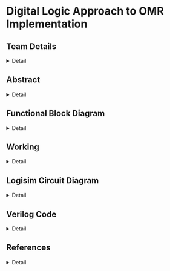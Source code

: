 # Digital Logic Approach to OMR Implementation

<!-- First Section -->
## Team Details
<details>
  <summary>Detail</summary>

  Semester: 3rd Semester, BTech CSE

  Section: S1

  Member-1: Atharva Atul Rege 231CS114 atharvaatulrege.231cs114@nitk.edu.in

  Member-2: B Sriram 231CS116 bsriram.231cs116@nitk.edu.in

  Member-3: Shreyas Lal  231CS156 shreyaslal.231cs156@nitk.edu.in
</details>

<!-- Second Section -->
## Abstract
<details>
  <summary>Detail</summary>

### Motivation
In modern education, fast and accurate automated evaluation of multiple-choice questions (MCQs) is crucial for efficiently managing large-scale assessments. Manual grading is time-consuming and prone to errors. Inspired by this challenge, we set out to build an Optical Mark Recognition (OMR) machine using digital logic that is both precise and efficient. Our motivation stems from the desire to create a practical solution that can be easily implemented in educational institutions with limited resources, providing them a reliable tool for automating the grading process.

### Problem Statement
The manual evaluation of hundreds or thousands of OMR answer sheets in large-scale examinations leads to delays and increased chances of human error. Existing OMR machines, though effective, are often expensive or too complex for smaller institutions to adopt. Our goal is to design a small-scale hardware-based OMR machine using basic digital logic circuits. Our system will scan the answer sheets, compare the student responses with pre-stored solutions, and grade them, displaying the total score for immediate and accurate evaluation.

### Features
- **Digital Memory Storage:** Correct answers are stored in D flip-flops, enabling real-time comparisons with scanned responses and allowing easy reset or updates for new exams.

- **Small-Scale OMR Scanner:** A built-in scanner unit allows the user to insert a hardcopy OMR sheet, where the system uses light-dependent resistors (LDRs) to detect marked answers sequentially.

- **Multiplexing for Question Handling:** A 16-to-1 multiplexer is used to select the correct stored answer from memory based on the question number, enabling seamless transitions during the scanning process.

- **Real-Time Comparison and Evaluation:** The scanned answers are compared to stored correct answers using a digital comparator, with a BCD counter tracking and incrementing the score. The total and positive scores are then displayed on seven-segment displays, providing immediate feedback.

- **Negative Marking:** Two counters track correct and incorrect answers, with the final score calculated by adding positive points and deducting for incorrect ones.
 
</details>


<!-- Third Section -->
## Functional Block Diagram
<details>
  <summary>Detail</summary>
  
![img](https://github.com/shreyaslal/Team-S1-T14-for-DDS-Miniproject-/blob/2b71653ce06b9bfd9641b9a40d2045c4f1e22ab0/Snapshots/S1-T14-BlockDiagram.svg)

</details>


<!-- Fourth Section -->
## Working
<details>
  <summary>Detail</summary>
  
###
This project is designed to calculate the final scores of scanned OMR answer sheets by comparing
them with pre-stored correct answers, which are set by the user initially. The score is determined by
awarding +1 for each correct answer and -1 for each incorrect answer. If the final score is negative,
it is displayed as 0; otherwise, the calculated score is shown. Each question has four options (A, B,
C, and D), with only one correct answer.

###
4-bit D-Flip Flops are used to store the correct answers, with each question having its own
corresponding D-Flip Flop to store the answer. This system is implemented for up to ten questions,
but the number of questions can be scaled as needed. Additionally, we can choose to evaluate fewer
than ten questions for a particular exam if required.

###
There are four 16:1 multiplexers, one for each option, with the question number currently being
evaluated as their select line. These multiplexers determine whether the corresponding option is
correct for the question being evaluated.

###
We have developed a small-scale OMR (Optical Mark Recognition) sheet scanner using LightDependent Resistors (LDRs) and LEDs. These components are positioned on opposite sides—LEDs on top and LDRs on the bottom—where the answer sheet is inserted for scanning. The answer sheet
includes four options for each question, and the correct option must be shaded using a pencil. When
a circle corresponding to an option is shaded, less light from the LEDs passes through the shaded
option compared to the unshaded options. This causes an increase in the resistance of the LDR
associated with the marked option. A circuit is then designed to detect this change in resistance and
generate an ”ON” signal, indicating that the option is marked. This process is repeated for each
question.

###
To help the circuit detect when responses for the next question are being scanned, a fifth circle
is always shaded. As the paper slides forward for the next question, the LDR beneath this shaded
circle temporarily detects an unshaded area between questions, resulting in reduced resistance. This
fluctuation serves as a clock signal for a counter that tracks the number of questions evaluated.
Finally, the correct answer, retrieved from a multiplexer, is compared to the scanned answer
using a 4-bit comparator. If the marked answer is correct, a counter is incremented to track the
number of correctly answered questions. A real-time display using a 7-segment display shows the
count of correct answers.

###
Additionally, a separate counter records the number of incorrect answers. A 4-bit subtractor
is then used to calculate the total score by subtracting the number of incorrect answers from the
number of correct ones. If the result is negative, the final score is displayed as zero. The score is
shown on a 7-segment display.

###
**Truth Table**
###
![img](https://github.com/shreyaslal/S1-T14-Digital-Logic-Approach-to-OMR-Implemenation/blob/0ee6b97599af7c1f90eac5ce6efaeb18ee9e8da7/Snapshots/Block%20Diagram%20and%20Functional%20Table/Truth%20Table.jpg)

###
**Flow Chart**
![img](https://github.com/shreyaslal/Team-S1-T14-for-DDS-Miniproject-/blob/7b0b968147196d3cd378287562b7e4c58215e3ec/Snapshots/Block%20Diagram.svg)


</details>

<!-- Fifth Section -->
## Logisim Circuit Diagram
<details>
  <summary>Detail</summary>

  ###
  The <a href="https://github.com/shreyaslal/Team-S1-T14-for-DDS-Miniproject-/tree/main/Logisim">Logisim</a> folder consists of the Logisim files of the Digital Logic Approach to OMR Implementation.


###
  **Overall Circuit**
  ![img](https://github.com/shreyaslal/S1-T14-Digital-Logic-Approach-to-OMR-Implemenation/blob/509a54a92d413f20ce54a8d02a9cdd3eb7dc028f/Snapshots/Logisim%20Circuits/S1-T14-Overall.png)


###
###
  **Quad D Flip-Flop Circuit**
    <div style="flex: 1; text-align: center;">
      <img src="https://github.com/shreyaslal/Team-S1-T14-for-DDS-Miniproject-/blob/6f2e4d220eed3d33b48b72930f3f26435f5be0db/Snapshots/Logisim%20Circuits/S1-T14-DFF.png" alt="Quad D Flip-Flop Circuit" width="400px">
    </div>
  </div>
 
 ###
 ###
 
  <div style="display: flex; align-items: center; margin-bottom: 100px; margin-top: 100px;">
    <div style="flex: 1;">
      <p><strong>16-Line to 1-Line Data Selector/Multiplexer Circuit</strong></p>
    </div>
    <div style="flex: 1; text-align: center; margin-left: 20px;">
      <img src="https://github.com/shreyaslal/Team-S1-T14-for-DDS-Miniproject-/blob/6f2e4d220eed3d33b48b72930f3f26435f5be0db/Snapshots/Logisim%20Circuits/S1-T14-MUX.png" alt="Multiplexer Circuit" width="400px">
    </div>
  </div>

###
###

  <div style="display: flex; align-items: center; margin-bottom: 100px; margin-top: 100px;">
    <div style="flex: 1;">
      <p><strong>12 Stage Ripple Carry Binary Counter Circuit</strong></p>
    </div>
    <div style="flex: 1; text-align: center; margin-left: 20px;">
      <img src="https://github.com/shreyaslal/Team-S1-T14-for-DDS-Miniproject-/blob/6f2e4d220eed3d33b48b72930f3f26435f5be0db/Snapshots/Logisim%20Circuits/S1-T14-COUNTER.png" alt="Binary Counter Circuit" width="400px">
    </div>
  </div>

###
###

  <div style="display: flex; align-items: center; flex-direction: column; margin-bottom: 150px;">
    <div style="margin-bottom: 10px;">
      <p><strong>4-bit Magnitude Comparator Circuit</strong></p>
    </div>
    <div style="text-align: center;">
      <img src="https://github.com/shreyaslal/Team-S1-T14-for-DDS-Miniproject-/blob/6f2e4d220eed3d33b48b72930f3f26435f5be0db/Snapshots/Logisim%20Circuits/S1-T14-COMPARATOR.png" alt="Comparator Circuit" width="400px">
    </div>
  </div>

###
###

  <div style="display: flex; align-items: center; flex-direction: column; margin-bottom: 150px;">
    <div style="margin-bottom: 10px;">
      <p><strong>4-bit Full Adder</strong></p>
    </div>
    <div style="text-align: center;">
      <img src="https://github.com/shreyaslal/Team-S1-T14-for-DDS-Miniproject-/blob/6f2e4d220eed3d33b48b72930f3f26435f5be0db/Snapshots/Logisim%20Circuits/S1-T14-BCD-ADDER.png" alt="Full Adder" width="400px">
    </div>
  </div>

###
###

  <div style="display: flex; align-items: center; flex-direction: column; margin-bottom: 150px;">
    <div style="margin-bottom: 10px;">
      <p><strong>BCD to 7-segment Decoder Circuit</strong></p>
    </div>
    <div style="text-align: center;">
      <img src="https://github.com/shreyaslal/Team-S1-T14-for-DDS-Miniproject-/blob/6f2e4d220eed3d33b48b72930f3f26435f5be0db/Snapshots/Logisim%20Circuits/S1-T14-BCD-TO-7.png" alt="Decoder Circuit" width="400px">
    </div>
  </div>

</details>


<!-- Sixth Section -->
## Verilog Code
<details>
  <summary>Detail</summary>

###
   The <a href="https://github.com/shreyaslal/Team-S1-T14-for-DDS-Miniproject-/tree/main/Verilog">Verilog</a> folder contains the main file and the test bench file along with the output file.
###

### Modules

#### Behavioral
```
//Design of Digital Systems Mini-Project
//S1 Team 14 - Digital Logic Approach to OMR Implementation
//Behavioral Model

// D Flip-Flop Module
module D_FlipFlop(
    input reset,     
    input [3:0] d,    
    output reg [3:0] q 
);

    always @(reset or d) begin
        if (reset) begin
            q <= 4'b0;
        end else begin
            q <= d;
        end
    end
endmodule

// Comparator Module
module Comparator(
    input [3:0] A,   
    input [3:0] B,   
    output equal);

    assign equal = (A == B);
endmodule

// OMR Machine Module
module OMR_Machine(
    input [39:0] correct_answers, 
    input [39:0] student_answers, 
    input reset,    
    output reg [3:0] score_neg,              
    output reg [3:0] score        
);
    wire [3:0] stored_answers [9:0];
    wire [9:0] compare_results;
    integer j; 

    generate
        genvar i;
        for (i = 0; i < 10; i = i + 1) begin : dff_block
            D_FlipFlop dff (
                .reset(reset),
                .d(correct_answers[i*4 +: 4]),
                .q(stored_answers[i])
            );
        end
    endgenerate

    generate
        for (i = 0; i < 10; i = i + 1) begin : compare_block
            Comparator comp (
                .A(student_answers[i*4 +: 4]),
                .B(stored_answers[i]),
                .equal(compare_results[i])
            );
        end
    endgenerate

    always @(*) begin
        if (reset) begin
            score = 4'b0;
            score_neg = 4'b0;
        end else begin
            score = 4'b0;
            score_neg = 4'b0;
            for (j = 0; j < 10; j = j + 1) begin
                if (compare_results[j]) begin
                    score = score + 4'b0001; // Count correct answers
                end else begin
                    score_neg = score_neg + 4'b0001;
                end   
            end
            if(score >= score_neg) begin
                score = score - score_neg;
            end else begin
                score = 4'b0;
            end
        end
    end 
endmodule
```
#### Gate Level
```
//Design of Digital Systems Mini-Project
//S1 Team 14 - Digital Logic Approach to OMR Implementation
//Gate-level Model

//D Flip Flop Module
module DFF (
    output Q,       
    output Qn,      
    input D,        
    input R);

    wire S, Rn; 

    not (Rn, R);
    nand (S, Rn, D); 
    nand (Q, S, Qn); 
    nand (Qn, Rn, Q);
endmodule

module XNOR (
    output O,     
    input I0,     
    input I1);
 
    wire w1;

    xor (w1,I0,I1);
    not (O,w1);
endmodule

// 4-bit D Flip-flop Module
module DFF_Array (
    output [3:0] Q,  
    input [3:0] D,   
    input R);
    
    DFF dff0 (.Q(Q[0]), .D(D[0]), .R(R));
    DFF dff1 (.Q(Q[1]), .D(D[1]), .R(R));
    DFF dff2 (.Q(Q[2]), .D(D[2]), .R(R));
    DFF dff3 (.Q(Q[3]), .D(D[3]), .R(R));
endmodule

module XNOR_Array (
    output [3:0] O,  
    input [3:0] I0,  
    input [3:0] I1);

    XNOR xn0 (.O(O[0]), .I0(I0[0]), .I1(I1[0]));
    XNOR xn1 (.O(O[1]), .I0(I0[1]), .I1(I1[1]));
    XNOR xn2 (.O(O[2]), .I0(I0[2]), .I1(I1[2]));
    XNOR xn3 (.O(O[3]), .I0(I0[3]), .I1(I1[3]));
endmodule

module AND (
    output O,       
    input I0,      
    input I1,      
    input I2,      
    input I3);

    and (O,I0,I1,I2,I3);
endmodule

module OMR_Machine(
    input [39:0] correct_answers,
    input [39:0] student_answers,
    input reset,    
    output reg [3:0] score_neg,              
    output reg [3:0] score);

    wire [3:0] stored_answers [9:0]; 
    wire [9:0] compare_results; 

    // 10 blocks of D Flip-Flops (4 flip-flops per block)
    DFF_Array dff_block0 (.Q(stored_answers[0]), .D({correct_answers[3:0]}), .R(reset));
    DFF_Array dff_block1 (.Q(stored_answers[1]), .D({correct_answers[7:4]}), .R(reset));
    DFF_Array dff_block2 (.Q(stored_answers[2]), .D({correct_answers[11:8]}), .R(reset));
    DFF_Array dff_block3 (.Q(stored_answers[3]), .D({correct_answers[15:12]}), .R(reset));
    DFF_Array dff_block4 (.Q(stored_answers[4]), .D({correct_answers[19:16]}), .R(reset));
    DFF_Array dff_block5 (.Q(stored_answers[5]), .D({correct_answers[23:20]}), .R(reset));
    DFF_Array dff_block6 (.Q(stored_answers[6]), .D({correct_answers[27:24]}), .R(reset));
    DFF_Array dff_block7 (.Q(stored_answers[7]), .D({correct_answers[31:28]}), .R(reset));
    DFF_Array dff_block8 (.Q(stored_answers[8]), .D({correct_answers[35:32]}), .R(reset));
    DFF_Array dff_block9 (.Q(stored_answers[9]), .D({correct_answers[39:36]}), .R(reset));

    // 10 blocks of XNOR gates (4 gates per block)
    wire [3:0] and_out [9:0]; 
    // Outputs from XNOR arrays for comparing

    XNOR_Array xn_block0 (.O(and_out[0]), .I0(student_answers[3:0]), .I1(stored_answers[0]));
    XNOR_Array xn_block1 (.O(and_out[1]), .I0(student_answers[7:4]), .I1(stored_answers[1]));
    XNOR_Array xn_block2 (.O(and_out[2]), .I0(student_answers[11:8]), .I1(stored_answers[2]));
    XNOR_Array xn_block3 (.O(and_out[3]), .I0(student_answers[15:12]), .I1(stored_answers[3]));
    XNOR_Array xn_block4 (.O(and_out[4]), .I0(student_answers[19:16]), .I1(stored_answers[4]));
    XNOR_Array xn_block5 (.O(and_out[5]), .I0(student_answers[23:20]), .I1(stored_answers[5]));
    XNOR_Array xn_block6 (.O(and_out[6]), .I0(student_answers[27:24]), .I1(stored_answers[6]));
    XNOR_Array xn_block7 (.O(and_out[7]), .I0(student_answers[31:28]), .I1(stored_answers[7]));
    XNOR_Array xn_block8 (.O(and_out[8]), .I0(student_answers[35:32]), .I1(stored_answers[8]));
    XNOR_Array xn_block9 (.O(and_out[9]), .I0(student_answers[39:36]), .I1(stored_answers[9]));

    // AND gates to combine outputs from each block
    AND and0 (.O(compare_results[0]), .I0(and_out[0][0]), .I1(and_out[0][1]), .I2(and_out[0][2]), .I3(and_out[0][3]));
    AND and1 (.O(compare_results[1]), .I0(and_out[1][0]), .I1(and_out[1][1]), .I2(and_out[1][2]), .I3(and_out[1][3]));
    AND and2 (.O(compare_results[2]), .I0(and_out[2][0]), .I1(and_out[2][1]), .I2(and_out[2][2]), .I3(and_out[2][3]));
    AND and3 (.O(compare_results[3]), .I0(and_out[3][0]), .I1(and_out[3][1]), .I2(and_out[3][2]), .I3(and_out[3][3]));
    AND and4 (.O(compare_results[4]), .I0(and_out[4][0]), .I1(and_out[4][1]), .I2(and_out[4][2]), .I3(and_out[4][3]));
    AND and5 (.O(compare_results[5]), .I0(and_out[5][0]), .I1(and_out[5][1]), .I2(and_out[5][2]), .I3(and_out[5][3]));
    AND and6 (.O(compare_results[6]), .I0(and_out[6][0]), .I1(and_out[6][1]), .I2(and_out[6][2]), .I3(and_out[6][3]));
    AND and7 (.O(compare_results[7]), .I0(and_out[7][0]), .I1(and_out[7][1]), .I2(and_out[7][2]), .I3(and_out[7][3]));
    AND and8 (.O(compare_results[8]), .I0(and_out[8][0]), .I1(and_out[8][1]), .I2(and_out[8][2]), .I3(and_out[8][3]));
    AND and9 (.O(compare_results[9]), .I0(and_out[9][0]), .I1(and_out[9][1]), .I2(and_out[9][2]), .I3(and_out[9][3]));

    wire [3:0] correct_count;
    wire [3:0] score_reset = {4{reset}};
    assign correct_count = compare_results[0] + compare_results[1] + compare_results[2] + compare_results[3] + compare_results[4] + compare_results[5] + compare_results[6] + compare_results[7] + compare_results[8] + compare_results[9]; 
   
    integer j;
    always @(*) begin
            if (reset) begin
                score = 4'b0;
                score_neg = 4'b0;
            end else begin
                score = 4'b0;
                score_neg = 4'b0;
                for (j = 0; j < 10; j = j + 1) begin
                    if (compare_results[j]) begin
                        score = score + 4'b0001; // Count correct answers
                    end else begin
                        score_neg = score_neg + 4'b0001; // Count wrong answers
                    end   
                end
                if(score >= score_neg) begin
                    score = score - score_neg;
                end else begin
                    score = 4'b0;
                end
            end
        end   
endmodule
```

### Testbench

#### Behavioral

```
module OMR_Machine_tb;
    reg [39:0] correct_answers; 
    reg [39:0] student_answers; 
    reg reset; 
    wire [3:0] score_neg;                 
    wire [3:0] score;           

    OMR_Machine uut (
        .correct_answers(correct_answers),
        .student_answers(student_answers),
        .reset(reset),
        .score_neg(score_neg),
        .score(score)
    );

    initial begin
        $dumpfile("S1-T14_behavioral.vcd");
        $dumpvars(0,OMR_Machine_tb);
        reset = 1;
        correct_answers = 40'b0001_0010_0010_0100_0100_0100_0001_1000_1000_1000; 
        student_answers = 40'b0000; 
        
        #10 reset = 0; 

        // Test Case 1: All correct answers
        student_answers = 40'b0001_0010_0010_0100_0100_0100_0001_1000_1000_1000; // Score = 10
        #10; 
        $display("Test Case 1: Score = %d", score); 

        // Test Case 2: 6 correct answers and 4 incorrect answers
        student_answers = 40'b0001_0010_0001_0100_0100_0010_0001_0010_1000_0001; // Score = 2
        #10; 
        $display("Test Case 2: Score = %d", score); 

        // Test Case 3: 8 correct answers and 2 incorrect answers
        student_answers = 40'b0001_0010_0010_0010_0100_0010_0001_1000_1000_1000; // Score = 6
        #10; 
        $display("Test Case 3: Score = %d", score); 

        // Test Case 4: 1 correct aanswer and 9 incorrect answers
        student_answers = 40'b1000_0100_0010_0001_0101_0010_0100_0010_0001_0010; // Score = 0
        #10; 
        $display("Test Case 4: Score = %d", score);

        // Test Case 5: 9 correct answers and 1 incorrect answers
        student_answers = 40'b0001_0010_0010_0100_0100_0100_0001_1000_1000_0001; // Score = 8
        #10; 
        $display("Test Case 5: Score = %d", score); 

        // Test Case 6: 5 correct and 5 incorrect 
        student_answers = 40'b1000_0001_0010_0100_1000_0010_0001_0100_1000_1000; // Score = 0    
        #10;
        $display("Test Case 6: Score = %d", score); 

        // Test Case 7: 5 correct and 5 incorrect
        student_answers = 40'b1000_0100_0010_0100_0001_0010_0001_0100_1000_1000; // Score = 0
        #10;
        $display("Test Case 7: Score = %d", score); 

        // Test Case 8: 9 correct and 1 incorrect
        student_answers = 40'b0001_0010_0010_0100_0100_0100_0001_1000_1000_0100; // Score = 8
        #10;
        $display("Test Case 8: Score = %d", score); 

        $finish;
    end
endmodule
```
#### Gate Level
```
module OMR_Machine_tb;

    reg [39:0] correct_answers;
    reg [39:0] student_answers;
    reg reset;
    wire [3:0] score_neg;                
    wire [3:0] score;          

    OMR_Machine uut (
        .correct_answers(correct_answers),
        .student_answers(student_answers),
        .reset(reset),
        .score_neg(score_neg),
        .score(score)
    );

    initial begin
        $dumpfile("S1-T14_gate.vcd");
        $dumpvars(0,OMR_Machine_tb);
        reset = 1;
        correct_answers = 40'b0001_0010_0010_0100_0001_0010_0001_1000_1000_1000;
        student_answers = 40'b0000;
       
        #10 reset = 0;

        // Test Case 1: All correct answers
        student_answers = 40'b0001_0010_0010_0100_0001_0010_0001_1000_1000_1000; // Score = 10
        #10;
        $display("Test Case 1: Score = %d", score); 

        // Test Case 2: 6 correct answers and 4 incorrect answers
        student_answers = 40'b1000_0010_0010_0100_0010_0100_0100_1000_1000_1000; // Score = 2
        #10;
        $display("Test Case 2: Score = %d", score); 

        // Test Case 3: 8 correct answers and 2 incorrect answers
        student_answers = 40'b0001_0010_0010_0100_0001_0010_0001_0010_0001_1000; // Score = 6
        #10;
        $display("Test Case 3: Score = %d", score); 

        // Test Case 4: 3 correct aanswer and 7 incorrect answers
        student_answers = 40'b1000_0100_0010_0100_0100_0010_0100_0010_0001_0010; // Score = 0
        #10;
        $display("Test Case 4: Score = %d", score);

        // Test Case 5: 9 correct answers and 1 incorrect answers
        student_answers = 40'b0001_0010_0010_1000_0001_0010_0001_1000_1000_1000; // Score = 8
        #10;
        $display("Test Case 5: Score = %d", score);

        // Test Case 6: 6 correct and 4 incorrect
        student_answers = 40'b1000_0001_0010_0100_1000_0010_0001_0100_1000_1000; // Score = 2
        #10;
        $display("Test Case 6: Score = %d", score); 

        // Test Case 7: 7 correct and 3 incorrect
        student_answers = 40'b1000_0100_0010_0100_0001_0010_0001_0100_1000_1000; // Score = 4
        #10;
        $display("Test Case 7: Score = %d", score); 

        // Test Case 8: 5 correct and 5 incorrect
        student_answers = 40'b0001_0010_0100_0100_0001_0010_0100_0100_0001_0010; // Score = 0
        #10;
        $display("Test Case 8: Score = %d", score); 

        $finish;
    end   
endmodule
```
</details>

<!-- Fifth Section -->
## References
<details>
  <summary>Detail</summary>

  ###


1. [Optical Mark Recognition (OMR)](https://dmohankumar.wordpress.com/2010/11/06/optical-mark-recognition-omr/)  
2. [Light Dependent Resistors (LDR) Basics](https://www.electronicsforu.com/technology-trends/learn-electronics/ldr-light-dependent-resistors-basics)  

</details>



